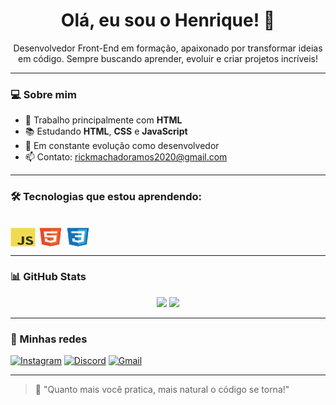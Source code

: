  <h1 align="center">Olá, eu sou o Henrique! 👋</h1>

<p align="center">
  Desenvolvedor Front-End em formação, apaixonado por transformar ideias em código.  
  Sempre buscando aprender, evoluir e criar projetos incríveis!
</p>

---

### 💻 Sobre mim

- 🔨 Trabalho principalmente com **HTML**
- 📚 Estudando **HTML**, **CSS** e **JavaScript**
- 🌱 Em constante evolução como desenvolvedor
- 📫 Contato: [rickmachadoramos2020@gmail.com](mailto:rickmachadoramos2020@gmail.com)

---

### 🛠️ Tecnologias que estou aprendendo:

<div style="display: inline_block"><br>
  <img align="center" alt="JS" height="30" width="40" src="https://raw.githubusercontent.com/devicons/devicon/master/icons/javascript/javascript-original.svg">
  <img align="center" alt="HTML" height="30" width="40" src="https://raw.githubusercontent.com/devicons/devicon/master/icons/html5/html5-original.svg">
  <img align="center" alt="CSS" height="30" width="40" src="https://raw.githubusercontent.com/devicons/devicon/master/icons/css3/css3-original.svg">
</div>

---

### 📊 GitHub Stats

<div align="center">
  <img height="170em" src="https://github-readme-stats.vercel.app/api?username=rickzin3001&show_icons=true&theme=tokyonight"/>
  <img height="170em" src="https://github-readme-stats.vercel.app/api/top-langs/?username=rickzin3001&layout=compact&theme=tokyonight"/>
</div>

---

### 📌 Minhas redes

[![Instagram](https://img.shields.io/badge/Instagram-E4405F?style=for-the-badge&logo=instagram&logoColor=white)]( https://www.instagram.com/rickzin_ramos/)
[![Discord](https://img.shields.io/badge/Discord-5865F2?style=for-the-badge&logo=discord&logoColor=white)](https://discord.com/)
[![Gmail](https://img.shields.io/badge/Gmail-D14836?style=for-the-badge&logo=gmail&logoColor=white)](mailto:rickmachadoramos2020@gmail.com)

---

> 💬 "Quanto mais você pratica, mais natural o código se torna!"
